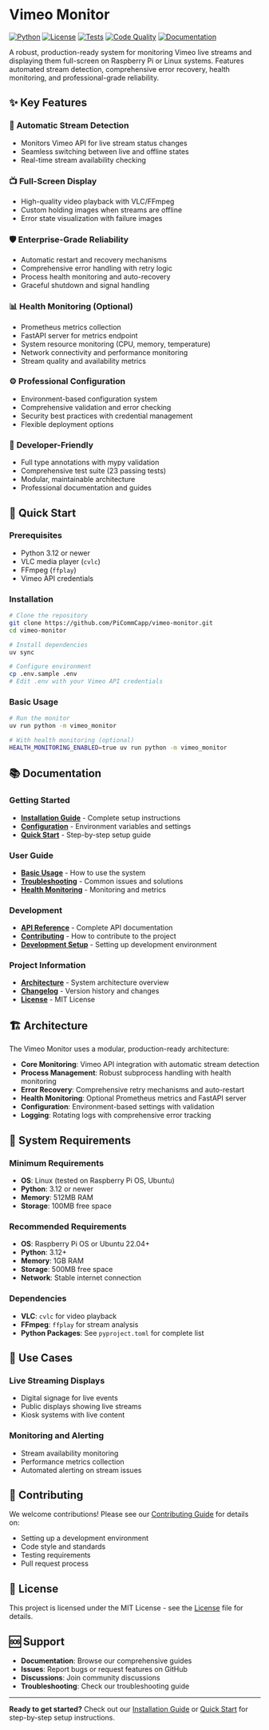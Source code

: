 # Vimeo Monitor

[![Python](https://img.shields.io/badge/python-3.12%2B-blue.svg)](https://www.python.org/downloads/)
[![License](https://img.shields.io/badge/license-MIT-green.svg)](LICENSE)
[![Tests](https://img.shields.io/badge/tests-23%20passing-brightgreen.svg)](tests/)
[![Code Quality](https://img.shields.io/badge/code%20quality-A%2B-brightgreen.svg)](#code-quality)
[![Documentation](https://img.shields.io/badge/docs-MkDocs-blue.svg)](https://pcommcapp.github.io/vimeo-monitor/)

A robust, production-ready system for monitoring Vimeo live streams and displaying them full-screen on Raspberry Pi or Linux systems. Features automated stream detection, comprehensive error recovery, health monitoring, and professional-grade reliability.

## ✨ Key Features

### 🔄 **Automatic Stream Detection**
- Monitors Vimeo API for live stream status changes
- Seamless switching between live and offline states
- Real-time stream availability checking

### 📺 **Full-Screen Display**
- High-quality video playback with VLC/FFmpeg
- Custom holding images when streams are offline
- Error state visualization with failure images

### 🛡️ **Enterprise-Grade Reliability**
- Automatic restart and recovery mechanisms
- Comprehensive error handling with retry logic
- Process health monitoring and auto-recovery
- Graceful shutdown and signal handling

### 📊 **Health Monitoring** (Optional)
- Prometheus metrics collection
- FastAPI server for metrics endpoint
- System resource monitoring (CPU, memory, temperature)
- Network connectivity and performance monitoring
- Stream quality and availability metrics

### ⚙️ **Professional Configuration**
- Environment-based configuration system
- Comprehensive validation and error checking
- Security best practices with credential management
- Flexible deployment options

### 🔧 **Developer-Friendly**
- Full type annotations with mypy validation
- Comprehensive test suite (23 passing tests)
- Modular, maintainable architecture
- Professional documentation and guides

## 🚀 Quick Start

### Prerequisites
- Python 3.12 or newer
- VLC media player (`cvlc`)
- FFmpeg (`ffplay`)
- Vimeo API credentials

### Installation
```bash
# Clone the repository
git clone https://github.com/PiCommCapp/vimeo-monitor.git
cd vimeo-monitor

# Install dependencies
uv sync

# Configure environment
cp .env.sample .env
# Edit .env with your Vimeo API credentials
```

### Basic Usage
```bash
# Run the monitor
uv run python -m vimeo_monitor

# With health monitoring (optional)
HEALTH_MONITORING_ENABLED=true uv run python -m vimeo_monitor
```

## 📚 Documentation

### Getting Started
- **[Installation Guide](installation.md)** - Complete setup instructions
- **[Configuration](configuration.md)** - Environment variables and settings
- **[Quick Start](quick-start.md)** - Step-by-step setup guide

### User Guide
- **[Basic Usage](usage.md)** - How to use the system
- **[Troubleshooting](troubleshooting.md)** - Common issues and solutions
- **[Health Monitoring](health-monitoring.md)** - Monitoring and metrics

### Development
- **[API Reference](api-reference.md)** - Complete API documentation
- **[Contributing](contributing.md)** - How to contribute to the project
- **[Development Setup](development.md)** - Setting up development environment

### Project Information
- **[Architecture](architecture.md)** - System architecture overview
- **[Changelog](changelog.md)** - Version history and changes
- **[License](license.md)** - MIT License

## 🏗️ Architecture

The Vimeo Monitor uses a modular, production-ready architecture:

- **Core Monitoring**: Vimeo API integration with automatic stream detection
- **Process Management**: Robust subprocess handling with health monitoring
- **Error Recovery**: Comprehensive retry mechanisms and auto-restart
- **Health Monitoring**: Optional Prometheus metrics and FastAPI server
- **Configuration**: Environment-based settings with validation
- **Logging**: Rotating logs with comprehensive error tracking

## 🔧 System Requirements

### Minimum Requirements
- **OS**: Linux (tested on Raspberry Pi OS, Ubuntu)
- **Python**: 3.12 or newer
- **Memory**: 512MB RAM
- **Storage**: 100MB free space

### Recommended Requirements
- **OS**: Raspberry Pi OS or Ubuntu 22.04+
- **Python**: 3.12+
- **Memory**: 1GB RAM
- **Storage**: 500MB free space
- **Network**: Stable internet connection

### Dependencies
- **VLC**: `cvlc` for video playback
- **FFmpeg**: `ffplay` for stream analysis
- **Python Packages**: See `pyproject.toml` for complete list

## 🎯 Use Cases

### Live Streaming Displays
- Digital signage for live events
- Public displays showing live streams
- Kiosk systems with live content

### Monitoring and Alerting
- Stream availability monitoring
- Performance metrics collection
- Automated alerting on stream issues


## 🤝 Contributing

We welcome contributions! Please see our [Contributing Guide](contributing.md) for details on:

- Setting up a development environment
- Code style and standards
- Testing requirements
- Pull request process

## 📄 License

This project is licensed under the MIT License - see the [License](license.md) file for details.

## 🆘 Support

- **Documentation**: Browse our comprehensive guides
- **Issues**: Report bugs or request features on GitHub
- **Discussions**: Join community discussions
- **Troubleshooting**: Check our troubleshooting guide

---

**Ready to get started?** Check out our [Installation Guide](installation.md) or [Quick Start](quick-start.md) for step-by-step setup instructions.